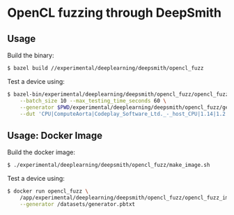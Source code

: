 # OpenCL fuzzing through DeepSmith


## Usage

Build the binary:

```sh
$ bazel build //experimental/deeplearning/deepsmith/opencl_fuzz
```

Test a device using:

```sh
$ bazel-bin/experimental/deeplearning/deepsmith/opencl_fuzz/opencl_fuzz \
    --batch_size 10 --max_testing_time_seconds 60 \
    --generator $PWD/experimental/deeplearning/deepsmith/opencl_fuzz/generator.txt \
    --dut 'CPU|ComputeAorta|Codeplay_Software_Ltd._-_host_CPU|1.14|1.2'
```

## Usage: Docker Image

Build the docker image:

```sh
$ ./experimental/deeplearning/deepsmith/opencl_fuzz/make_image.sh
```

Test a device using:

```sh
$ docker run opencl_fuzz \
    /app/experimental/deeplearning/deepsmith/opencl_fuzz/opencl_fuzz_image.binary \
    --generator /datasets/generator.pbtxt
```
